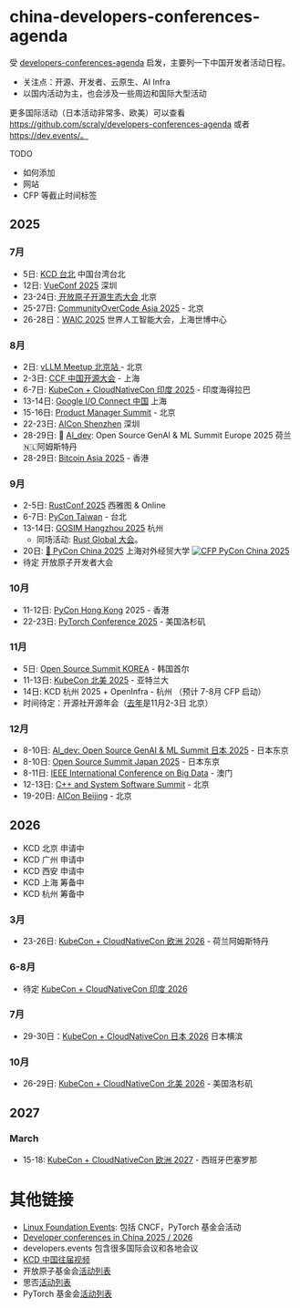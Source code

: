 # china-developers-conferences-agenda
受 [developers-conferences-agenda](https://github.com/scraly/developers-conferences-agenda) 启发，主要列一下中国开发者活动日程。
- 关注点：开源、开发者、云原生、AI Infra
- 以国内活动为主，也会涉及一些周边和国际大型活动

更多国际活动（日本活动非常多、欧美）可以查看 https://github.com/scraly/developers-conferences-agenda 或者 https://dev.events/。

TODO
- 如何添加
- 网站
- CFP 等截止时间标签


## 2025

### 7月

* 5日:  [KCD 台北](https://community.cncf.io/events/details/cncf-kcd-taiwan-presents-kcd-taipei-2025/) 中国台湾台北
* 12日: [VueConf 2025](https://dev.events/conferences/vue-conf-cn-2025-y2wttooq) 深圳
* 23-24日:[ 开放原子开源生态大会 ](https://www.openatom.org/)北京
* 25-27日: [CommunityOverCode Asia 2025](https://asia.communityovercode.org/) - 北京
* 26-28日：[WAIC 2025](https://aiii.global/waic-2025/) 世界人工智能大会，上海世博中心

### 8月

* 2日: [vLLM Meetup 北京站 ](https://mp.weixin.qq.com/s/wC3_CKEHC6WgXx-RfceM8g) - 北京
* 2-3日: [CCF 中国开源大会](https://mp.weixin.qq.com/s/FcH_4gIWRJvqsm-b-N8TYg) - 上海
* 6-7日: [KubeCon + CloudNativeCon 印度 2025](https://events.linuxfoundation.org/kubecon-cloudnativecon-india-2025/) - 印度海得拉巴
* 13-14日: [Google I/O Connect 中国](https://ioconnectchina.googlecnapps.cn/intl/en_cn/) 上海
* 15-16日: [Product Manager Summit](https://dev.events/conferences/product-manager-summit-ff7aq7vc) - 北京
* 22-23日: [AICon Shenzhen](https://aicon.infoq.cn/2025/shenzhen) 深圳
* 28-29日: 🧠 [AI_dev](https://events.linuxfoundation.org/ai-dev-europe/): Open Source GenAI & ML Summit Europe 2025 荷兰🇳🇱阿姆斯特丹
* 28-29日: [Bitcoin Asia 2025](https://dev.events/conferences/bitcoin-asia-2025-x2vp2eqt) - 香港

### 9月

* 2-5日: [RustConf 2025](https://rustconf.com/) 西雅图 & Online
* 6-7日: [PyCon Taiwan](https://tw.pycon.org/2025/en-us) - 台北
* 13-14日: [GOSIM Hangzhou 2025](https://hangzhou2025.gosim.org/) 杭州
  * 同场活动: [Rust Global 大会](https://hangzhou2025.gosim.org/#spotlight)。
* 20日:  [🐍 PyCon China 2025](https://cn.pycon.org/2025/) 上海对外经贸大学 <a href="https://jsj.top/f/bBjpo3"><img alt="CFP PyCon China 2025" src="https://img.shields.io/static/v1?label=CFP&message=until%2006-Sept-2025&color=green"></a>
* 待定 开放原子开发者大会

### 10月

* 11-12日: [PyCon Hong Kong](https://pycon.hk/) 2025 - 香港
* 22-23日: [PyTorch Conference 2025](https://events.linuxfoundation.org/pytorch-conference-2025/) - 美国洛杉矶

### 11月

* 5日: [Open Source Summit KOREA](https://dev.events/conferences/open-source-summit-korea-mblrmtqm) - 韩国首尔
* 11-13日: [KubeCon 北美 2025](https://kccncna2025.sched.com/) - 亚特兰大
* 14日: KCD 杭州 2025 + OpenInfra - 杭州 （预计 7-8月 CFP 启动）
* 时间待定：开源社开源年会（[去年](https://kaiyuanshe.cn/activity/COSCon-2024)是11月2-3日 北京）

### 12月

* 8-10日: [AI_dev: Open Source GenAI & ML Summit 日本 2025](https://events.linuxfoundation.org/ai-dev-japan-2025/)  - 日本东京
* 8-10日: [Open Source Summit Japan 2025](https://events.linuxfoundation.org/open-source-summit-japan-2025/) - 日本东京
* 8-11日: [IEEE International Conference on Big Data](https://dev.events/conferences/ieee-international-conference-on-big-data-3ys9dfyg) - 澳门
* 12-13日: [C++ and System Software Summit](https://dev.events/conferences/c-and-system-software-summit-inoahwoe) - 北京
* 19-20日: [AICon Beijing](https://aicon.infoq.cn/202512/beijing) - 北京

## 2026

 - KCD 北京 申请中
 - KCD 广州 申请中
 - KCD 西安 申请中
 - KCD 上海 筹备中
 - KCD 杭州 筹备中

### 3月

* 23-26日: [KubeCon + CloudNativeCon 欧洲 2026](https://events.linuxfoundation.org/kubecon-cloudnativecon-europe-2026/) - 荷兰阿姆斯特丹

### 6-8月

* 待定 [KubeCon + CloudNativeCon 印度 2026](https://events.linuxfoundation.org/kubecon-cloudnativecon-india-2026/)

### 7月

* 29-30日：[KubeCon + CloudNativeCon 日本 2026](https://events.linuxfoundation.org/kubecon-cloudnativecon-japan-2026/) 日本横滨

### 10月

* 26-29日: [KubeCon + CloudNativeCon 北美 2026](https://events.linuxfoundation.org/kubecon-cloudnativecon-north-america-2026/) - 美国洛杉矶

## 2027

### March

* 15-18: [KubeCon + CloudNativeCon 欧洲 2027](https://events.linuxfoundation.org/kubecon-cloudnativecon-europe-2027/) - 西班牙巴塞罗那


# 其他链接

- [Linux Foundation Events](https://events.linuxfoundation.org/): 包括 CNCF，PyTorch 基金会活动
- [Developer conferences in China 2025 / 2026](https://dev.events/AS/CN)
- developers.events 包含很多国际会议和各地会议
- [KCD 中国往届视频](https://space.bilibili.com/1274679632/lists?sid=2842495)
- 开放原子基金会[活动列表](https://www.openatom.org/events)
- 思否[活动列表](https://segmentfault.com/events)
- PyTorch 基金会[活动列表](https://pytorch.org/events/)

